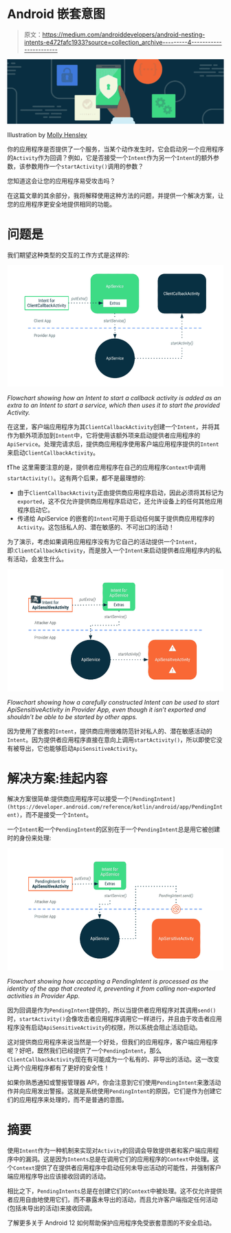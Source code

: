 # Android 嵌套意图

> 原文：<https://medium.com/androiddevelopers/android-nesting-intents-e472fafc1933?source=collection_archive---------4----------------------->

![](img/74154bd75aa48609f3a8dd8281cc2d2d.png)

Illustration by [Molly Hensley](https://dribbble.com/Molly_Hensley)

你的应用程序是否提供了一个服务，当某个动作发生时，它会启动另一个应用程序的`Activity`作为回调？例如，它是否接受一个`Intent`作为另一个`Intent`的额外参数，该参数用作一个`startActivity()`调用的参数？

您知道这会让您的应用程序易受攻击吗？

在这篇文章的其余部分，我将解释使用这种方法的问题，并提供一个解决方案，让您的应用程序更安全地提供相同的功能。

# 问题是

我们期望这种类型的交互的工作方式是这样的:

![](img/787bfbaeb1420f5037b26bb54418dc41.png)

*Flowchart showing how an Intent to start a callback activity is added as an extra to an Intent to start a service, which then uses it to start the provided Activity.*

在这里，客户端应用程序为其`ClientCallbackActivity`创建一个`Intent`，并将其作为额外项添加到`Intent`中，它将使用该额外项来启动提供者应用程序的`ApiService`。处理完请求后，提供商应用程序使用客户端应用程序提供的`Intent`来启动`ClientCallbackActivity`。

❗️The 这里需要注意的是，提供者应用程序在自己的应用程序`Context`中调用`startActivity()`。这有两个后果，都不是最理想的:

*   由于`ClientCallbackActivity`正由提供商应用程序启动，因此必须将其标记为`exported`，这不仅允许提供商应用程序启动它，还允许设备上的任何其他应用程序启动它。
*   传递给 ApiService 的嵌套的`Intent`可用于启动任何属于提供商应用程序的`Activity`。这包括私人的、潜在敏感的、不可出口的活动！

为了演示，考虑如果调用应用程序没有为它自己的活动提供一个`Intent`，即:`ClientCallbackActivity`，而是放入一个`Intent`来启动提供者应用程序内的私有活动，会发生什么。

![](img/d35802c78ad766dc851be673a4779224.png)

*Flowchart showing how a carefully constructed Intent can be used to start ApiSensitiveActivity in Provider App, even though it isn’t exported and shouldn’t be able to be started by other apps.*

因为使用了嵌套的`Intent`，提供商应用很难防范针对私人的、潜在敏感活动的`Intent`。因为提供者应用程序直接在意向上调用`startActivity()`，所以即使它没有被导出，它也能够启动`ApiSensitiveActivity`。

# 解决方案:挂起内容

解决方案很简单:提供商应用程序可以接受一个`[PendingIntent](https://developer.android.com/reference/kotlin/android/app/PendingIntent)`，而不是接受一个`Intent`。

一个`Intent`和一个`PendingIntent`的区别在于一个`PendingIntent`总是用它被创建时的身份来处理:

![](img/c62474c416570862ad9fedfb29fe3c21.png)

*Flowchart showing how accepting a PendingIntent is processed as the identity of the app that created it, preventing it from calling non-exported activities in Provider App.*

因为回调是作为`PendingIntent`提供的，所以当提供者应用程序对其调用`send()`时，`startActivity()`会像攻击者应用程序调用它一样进行，并且由于攻击者应用程序没有启动`ApiSensitiveActivity`的权限，所以系统会阻止活动启动。

这对提供商应用程序来说当然是一个好处，但我们的应用程序，客户端应用程序呢？好吧，既然我们已经提供了一个`PendingIntent`，那么`ClientCallbackActivity`现在有可能成为一个私有的、非导出的活动。这一改变让两个应用程序都有了更好的安全性！

如果你熟悉通知或警报管理器 API，你会注意到它们使用`PendingIntent`来激活动作并向应用发出警报。这就是系统使用`PendingIntent`的原因，它们是作为创建它们的应用程序来处理的，而不是普通的意图。

# 摘要

使用`Intent`作为一种机制来实现对`Activity`的回调会导致提供者和客户端应用程序中的漏洞。这是因为`Intents`总是在调用它们的应用程序的`Context`中处理。这个`Context`提供了在提供者应用程序中启动任何未导出活动的可能性，并强制客户端应用程序导出应该接收回调的活动。

相比之下，`PendingIntents`总是在创建它们的`Context`中被处理。这不仅允许提供者应用自由地使用它们，而不暴露未导出的活动，而且允许客户端指定任何活动(包括未导出的活动)来接收回调。

了解更多关于 Android 12 如何帮助保护应用程序免受嵌套意图的不安全启动。